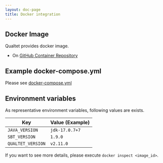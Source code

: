 ```yaml
---
layout: doc-page
title: Docker integration
---
```


## Docker Image

Qualtet provides docker image.

* On [GitHub Container Repository](https://github.com/yoshinorin/qualtet/pkgs/container/docker-qualtet)

## Example docker-compose.yml

Please see [docker-compose.yml](https://github.com/yoshinorin/qualtet/blob/master/docker/docker-compose.yml)

## Environment variables

As representative environment variables, following values are exists.

| Key | Value (Example) |
| --- | --- |
| `JAVA_VERSION` | `jdk-17.0.7+7` |
| `SBT_VERSION` | `1.9.0` |
| `QUALTET_VERSION` | `v2.11.0` |

If you want to see more details, please execute `docker inspect <image_id>`.
